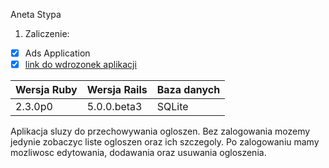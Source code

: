 Aneta Stypa

1. Zaliczenie: 
 - [x] Ads Application
 - [x] [link do wdrozonek aplikacji](https://anetashop2.herokuapp.com)
 
|Wersja Ruby|Wersja Rails|Baza danych|
|---|---|---|
|2.3.0p0|5.0.0.beta3|SQLite|

Aplikacja sluzy do przechowywania ogloszen. Bez zalogowania mozemy jedynie zobaczyc liste ogloszen oraz ich szczegoly. Po zalogowaniu mamy mozliwosc edytowania, dodawania oraz usuwania ogloszenia.
